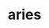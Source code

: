---
title: aries
meaning: ram (sheep)
pos: nounthird
genitive: arietis
abbgender: m.
abbgender2: masc.
gender: masculine
declension: third
---